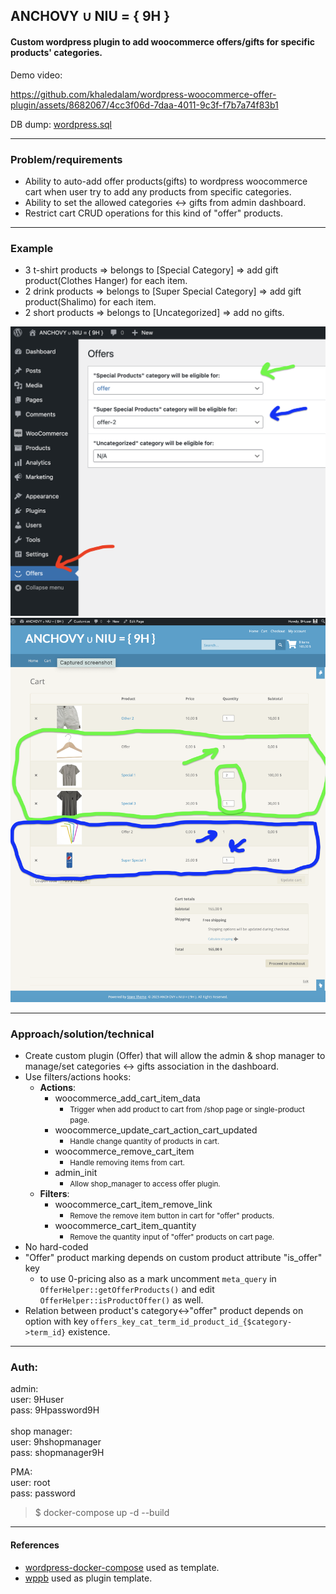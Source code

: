 ## ANCHOVY ∪ NIU = { 9H }

#### Custom wordpress plugin to add woocommerce offers/gifts for specific products' categories.

Demo video: 

https://github.com/khaledalam/wordpress-woocommerce-offer-plugin/assets/8682067/4cc3f06d-7daa-4011-9c3f-f7b7a74f83b1




DB dump: [wordpress.sql](./wordpress.sql)

---

### Problem/requirements
- Ability to auto-add offer products(gifts) to wordpress woocommerce cart when user try to add any products from specific categories.
- Ability to set the allowed categories <-> gifts from admin dashboard.
- Restrict cart CRUD operations for this kind of "offer" products.

---
### Example

- 3 t-shirt products => belongs to [Special Category] => add gift product(Clothes Hanger) for each item.
- 2 drink products => belongs to [Super Special Category] => add gift product(Shalimo) for each item.
- 2 short products => belongs to [Uncategorized] => add no gifts.

<img src="./admin.png"/><br/>
<img src="./cart.png"/>

----------------------------------------------------------------
### Approach/solution/technical
- Create custom plugin (Offer) that will allow the admin & shop manager to manage/set categories <-> gifts association in the dashboard.
- Use filters/actions hooks:
  - <b>Actions</b>:
    - woocommerce_add_cart_item_data
      - <small>Trigger when add product to cart from /shop page or single-product page.</small>
    - woocommerce_update_cart_action_cart_updated
        - <small>Handle change quantity of products in cart.</small>
    - woocommerce_remove_cart_item
      - <small>Handle removing items from cart.</small>
    - admin_init
      - <small>Allow shop_manager to access offer plugin.</small>
  - <b>Filters</b>:
    - woocommerce_cart_item_remove_link
      - <small>Remove the remove item button in cart for "offer" products.</small>
    - woocommerce_cart_item_quantity
      - <small>Remove the quantity input of "offer" products on cart page.</small>
- No hard-coded
- "Offer" product marking depends on custom product attribute "is_offer" key
  - to use 0-pricing also as a mark uncomment `meta_query` in `OfferHelper::getOfferProducts()` and edit `OfferHelper::isProductOffer()` as well.
- Relation between product's category<->"offer" product depends on option with key `offers_key_cat_term_id_product_id_{$category->term_id}` existence.
      
---
### Auth:
admin:<br>
user: 9Huser<br>
pass: 9Hpassword9H<br><br>
shop manager:<br>
user: 9hshopmanager<br>
pass: shopmanager9H

PMA:<br>
user: root<br>
pass: password<br>


> $ docker-compose up -d --build


---
#### References
- [wordpress-docker-compose](https://github.com/kassambara/wordpress-docker-compose) used as template.
- [wppb](https://wppb.me/) used as plugin template.
